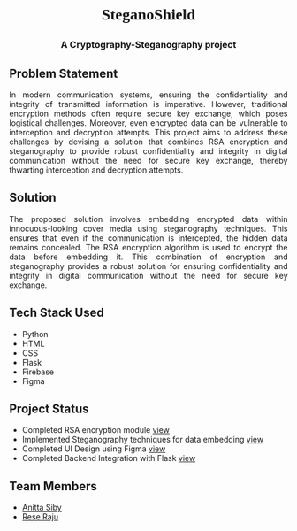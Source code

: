 # <p align="center"  style='font-family:serif;'>SteganoShield</p>

### <p align="center">A Cryptography-Steganography project</p>

## Problem Statement
<p align="justify">In modern communication systems, ensuring the confidentiality and integrity of transmitted information is imperative. However, traditional encryption methods often require secure key exchange, which poses logistical challenges. Moreover, even encrypted data can be vulnerable to interception and decryption attempts. This project aims to address these challenges by devising a solution that combines RSA encryption and steganography to provide robust confidentiality and integrity in digital communication without the need for secure key exchange, thereby thwarting interception and decryption attempts.</p>

## Solution
<p align="justify">The proposed solution involves embedding encrypted data within innocuous-looking cover media using steganography techniques. This ensures that even if the communication is intercepted, the hidden data remains concealed. The RSA encryption algorithm is used to encrypt the data before embedding it. This combination of encryption and steganography provides a robust solution for ensuring confidentiality and integrity in digital communication without the need for secure key exchange.</p>

## Tech Stack Used
- Python
- HTML
- CSS
- Flask
- Firebase
- Figma

## Project Status
- Completed RSA encryption module [view](/proj2_rsa/README.md)
- Implemented Steganography techniques for data embedding [view](/proj3_steganography/README.md)
- Completed UI Design using Figma [view](/designs/README.md#ui-design)
- Completed Backend Integration with Flask [view](/proj4_html/README.md)

## Team Members
- [Anitta Siby](https://github.com/tinkerness)
- [Rese Raju](https://github.com/Reseraju)
